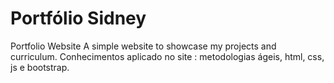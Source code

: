 # Portfólio Sidney
Portfolio Website
A simple website to showcase my projects and curriculum.
Conhecimentos aplicado no site : metodologias ágeis, html, css, js e bootstrap.
